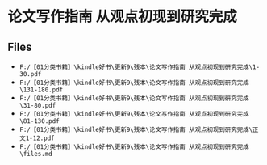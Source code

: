 # 论文写作指南 从观点初现到研究完成

## Files

- `F:/【01分类书籍】\kindle好书\更新9\残本\论文写作指南 从观点初现到研究完成\1-30.pdf`
- `F:/【01分类书籍】\kindle好书\更新9\残本\论文写作指南 从观点初现到研究完成\131-180.pdf`
- `F:/【01分类书籍】\kindle好书\更新9\残本\论文写作指南 从观点初现到研究完成\31-80.pdf`
- `F:/【01分类书籍】\kindle好书\更新9\残本\论文写作指南 从观点初现到研究完成\81-130.pdf`
- `F:/【01分类书籍】\kindle好书\更新9\残本\论文写作指南 从观点初现到研究完成\正文1-12.pdf`
- `F:/【01分类书籍】\kindle好书\更新9\残本\论文写作指南 从观点初现到研究完成\files.md`
